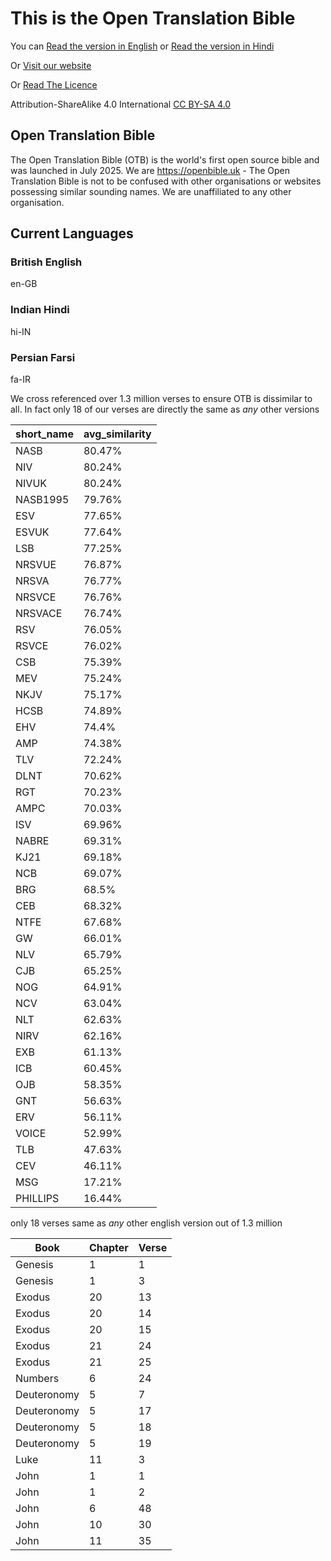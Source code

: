 # This is the Open Translation Bible

You can [Read the version in English](https://github.com/OpenTranslationBible/open-bible/blob/main/OpenBible.en-GB.pdf) or [Read the version in Hindi](https://github.com/OpenTranslationBible/open-bible/blob/main/OpenBible.hi-IN.pdf)

Or [Visit our website](https://openbible.uk)

Or [Read The Licence](https://github.com/OpenTranslationBible/open-bible?tab=License-1-ov-file)

Attribution-ShareAlike 4.0 International [CC BY-SA 4.0](https://creativecommons.org/licenses/by-sa/4.0/?ref=chooser-v1)

## Open Translation Bible

The Open Translation Bible (OTB) is the world's first open source bible and was launched in July 2025. We are https://openbible.uk - The Open Translation Bible is not to be confused with other organisations or websites possessing similar sounding names. We are unaffiliated to any other organisation.

## Current Languages

### British English

en-GB

### Indian Hindi

hi-IN

### Persian Farsi

fa-IR

We cross referenced over 1.3 million verses to ensure OTB is dissimilar to all. In fact only 18 of our verses are directly the same as _any_ other versions

| short_name | avg_similarity |
| ---------- | -------------- |
| NASB       | 80.47%         |
| NIV        | 80.24%         |
| NIVUK      | 80.24%         |
| NASB1995   | 79.76%         |
| ESV        | 77.65%         |
| ESVUK      | 77.64%         |
| LSB        | 77.25%         |
| NRSVUE     | 76.87%         |
| NRSVA      | 76.77%         |
| NRSVCE     | 76.76%         |
| NRSVACE    | 76.74%         |
| RSV        | 76.05%         |
| RSVCE      | 76.02%         |
| CSB        | 75.39%         |
| MEV        | 75.24%         |
| NKJV       | 75.17%         |
| HCSB       | 74.89%         |
| EHV        | 74.4%          |
| AMP        | 74.38%         |
| TLV        | 72.24%         |
| DLNT       | 70.62%         |
| RGT        | 70.23%         |
| AMPC       | 70.03%         |
| ISV        | 69.96%         |
| NABRE      | 69.31%         |
| KJ21       | 69.18%         |
| NCB        | 69.07%         |
| BRG        | 68.5%          |
| CEB        | 68.32%         |
| NTFE       | 67.68%         |
| GW         | 66.01%         |
| NLV        | 65.79%         |
| CJB        | 65.25%         |
| NOG        | 64.91%         |
| NCV        | 63.04%         |
| NLT        | 62.63%         |
| NIRV       | 62.16%         |
| EXB        | 61.13%         |
| ICB        | 60.45%         |
| OJB        | 58.35%         |
| GNT        | 56.63%         |
| ERV        | 56.11%         |
| VOICE      | 52.99%         |
| TLB        | 47.63%         |
| CEV        | 46.11%         |
| MSG        | 17.21%         |
| PHILLIPS   | 16.44%         |

only 18 verses same as _any_ other english version out of 1.3 million

| Book        | Chapter | Verse |
| ----------- | ------- | ----- |
| Genesis     | 1       | 1     |
| Genesis     | 1       | 3     |
| Exodus      | 20      | 13    |
| Exodus      | 20      | 14    |
| Exodus      | 20      | 15    |
| Exodus      | 21      | 24    |
| Exodus      | 21      | 25    |
| Numbers     | 6       | 24    |
| Deuteronomy | 5       | 7     |
| Deuteronomy | 5       | 17    |
| Deuteronomy | 5       | 18    |
| Deuteronomy | 5       | 19    |
| Luke        | 11      | 3     |
| John        | 1       | 1     |
| John        | 1       | 2     |
| John        | 6       | 48    |
| John        | 10      | 30    |
| John        | 11      | 35    |

